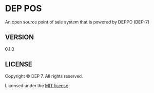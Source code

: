 # DEP POS
An open source point of sale system that is powered by DEPPO (DEP-7)

## VERSION
0.1.0

## LICENSE
Copyright © DEP 7. All rights reserved.

Licensed under the [MIT license](LICENSE.txt).